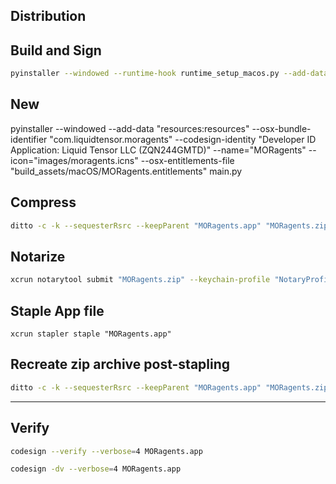 ## Distribution

## Build and Sign
```sh
pyinstaller --windowed --runtime-hook runtime_setup_macos.py --add-data "resources:resources" --add-data "submodules:submodules" --osx-bundle-identifier "com.liquidtensor.moragents" --codesign-identity "Developer ID Application: Liquid Tensor LLC (ZQN244GMTD)" --name="MORagents" --icon="images/moragents.icns" --osx-entitlements-file "build_assets/macOS/MORagents.entitlements" main.py
```
## New
pyinstaller --windowed --add-data "resources:resources" --osx-bundle-identifier "com.liquidtensor.moragents" --codesign-identity "Developer ID Application: Liquid Tensor LLC (ZQN244GMTD)" --name="MORagents" --icon="images/moragents.icns" --osx-entitlements-file "build_assets/macOS/MORagents.entitlements" main.py



## Compress
```sh
ditto -c -k --sequesterRsrc --keepParent "MORagents.app" "MORagents.zip"
````

## Notarize
```sh
xcrun notarytool submit "MORagents.zip" --keychain-profile "NotaryProfile" --wait
```

## Staple App file
```shell
xcrun stapler staple "MORagents.app"
```

## Recreate zip archive post-stapling
```sh
ditto -c -k --sequesterRsrc --keepParent "MORagents.app" "MORagents.zip"
````

---

## Verify
```sh
codesign --verify --verbose=4 MORagents.app

codesign -dv --verbose=4 MORagents.app
```
